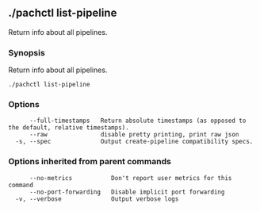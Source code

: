 ## ./pachctl list-pipeline

Return info about all pipelines.

### Synopsis


Return info about all pipelines.

```
./pachctl list-pipeline
```

### Options

```
      --full-timestamps   Return absolute timestamps (as opposed to the default, relative timestamps).
      --raw               disable pretty printing, print raw json
  -s, --spec              Output create-pipeline compatibility specs.
```

### Options inherited from parent commands

```
      --no-metrics           Don't report user metrics for this command
      --no-port-forwarding   Disable implicit port forwarding
  -v, --verbose              Output verbose logs
```

